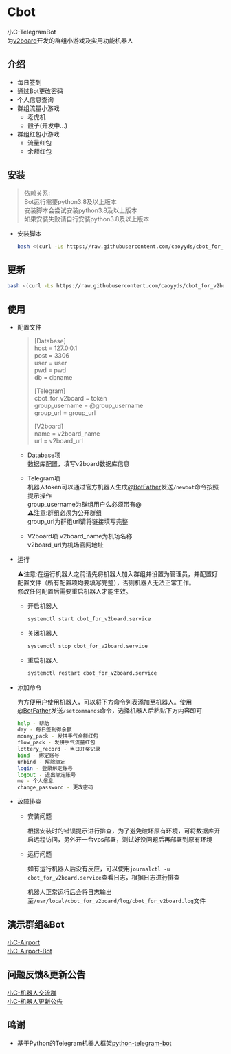 # Cbot

小C-TelegramBot  
为[v2board](https://github.com/v2board/v2board)开发的群组小游戏及实用功能机器人

## 介绍

- 每日签到
- 通过Bot更改密码
- 个人信息查询
- 群组流量小游戏
  - 老虎机
  - 骰子(开发中...)
- 群组红包小游戏
  - 流量红包
  - 余额红包
  
## 安装

> 依赖关系:  
> Bot运行需要python3.8及以上版本  
> 安装脚本会尝试安装python3.8及以上版本  
> 如果安装失败请自行安装python3.8及以上版本  

- 安装脚本

  ```bash
  bash <(curl -Ls https://raw.githubusercontent.com/caoyyds/cbot_for_v2board/main/install_cbot.sh)
  ```

## 更新

```bash
bash <(curl -Ls https://raw.githubusercontent.com/caoyyds/cbot_for_v2board/main/update_cbot.sh)
```

## 使用

- 配置文件

  >[Database]  
  >host = 127.0.0.1  
  >post = 3306  
  >user = user  
  >pwd = pwd  
  >db = dbname  
  >  
  >[Telegram]  
  >cbot_for_v2board = token  
  >group_username = @group_username  
  >group_url = group_url  
  >  
  >[V2board]  
  >name = v2board_name  
  >url = v2board_url  

  - Database项  
    数据库配置，填写v2board数据库信息

  - Telegram项  
    机器人token可以通过官方机器人生成[@BotFather](https://t.me/BotFather)发送`/newbot`命令按照提示操作  
    group_username为群组用户么必须带有@  
    ⚠️注意:群组必须为公开群组  
    group_url为群组url请将链接填写完整

  - V2board项
    v2board_name为机场名称  
    v2board_url为机场官网地址

- 运行

  ⚠️注意:在运行机器人之前请先将机器人加入群组并设置为管理员，并配置好配置文件（所有配置项均要填写完整），否则机器人无法正常工作。  
  修改任何配置后需要重启机器人才能生效。

  - 开启机器人

    ```bash
    systemctl start cbot_for_v2board.service
    ```

  - 关闭机器人

    ```bash
    systemctl stop cbot_for_v2board.service
    ```

  - 重启机器人

    ```bash
    systemctl restart cbot_for_v2board.service
    ```

- 添加命令

  为方便用户使用机器人，可以将下方命令列表添加至机器人。使用[@BotFather](https://t.me/BotFather)发送`/setcommands`命令，选择机器人后粘贴下方内容即可

  ```bash
  help - 帮助  
  day - 每日签到得余额  
  money_pack - 发拼手气余额红包  
  flow_pack - 发拼手气流量红包  
  lottery_record - 当日开奖记录  
  bind - 绑定账号  
  unbind - 解除绑定  
  login - 登录绑定账号  
  logout - 退出绑定账号  
  me - 个人信息  
  change_password - 更改密码  
  ```

- 故障排查

  - 安装问题

    根据安装时的错误提示进行排查，为了避免破坏原有环境，可将数据库开启远程访问，另外开一台vps部署，测试好没问题后再部署到原有环境

  - 运行问题

    如有运行机器人后没有反应，可以使用`journalctl -u cbot_for_v2board.service`查看日志，根据日志进行排查  

    机器人正常运行后会将日志输出至`/usr/local/cbot_for_v2board/log/cbot_for_v2board.log`文件

## 演示群组&Bot

[小C-Airport](https://t.me/cao_airport_group)  
[小C-Airport-Bot](https://t.me/cao_airport_bot)

## 问题反馈&更新公告

[小C-机器人交流群](https://t.me/cao_bot_group)  
[小C-机器人更新公告](https://t.me/cao_bot_channel)

## 鸣谢

- 基于Python的Telegram机器人框架[python-telegram-bot](https://github.com/python-telegram-bot/python-telegram-bot)
